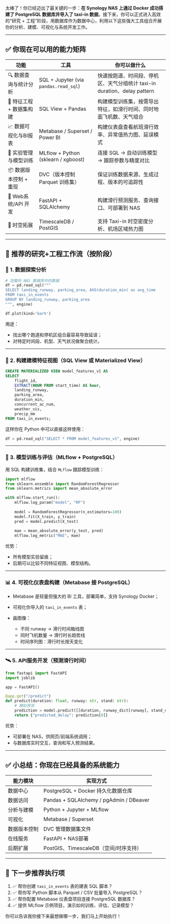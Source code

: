 太棒了！你已经迈出了最关键的一步：**在 Synology NAS 上通过 Docker 成功搭建了 PostgreSQL 数据库并导入了 taxi-in 数据**。接下来，你可以正式进入高效的“研究 + 工程”阶段，用数据库作为数据中心，利用以下这些强大工具组合开展你的分析、建模、可视化与系统开发工作。

---

## ✅ 你现在可以用的能力矩阵

| 功能              | 工具                                    | 你可以做什么                                              |
| --------------- | ------------------------------------- | --------------------------------------------------- |
| 🔍 数据查询与统计分析    | SQL + Jupyter (via `pandas.read_sql`) | 快速按跑道、时间段、停机区、天气分组统计 taxi-in duration、delay pattern |
| 🧠 特征工程 + 数据集构建 | SQL View + Pandas                     | 构建模型训练集，按需导出特征，如滑行时间、同时地面飞机数、天气组合                   |
| 📈 数据可视化与BI报表   | Metabase / Superset / Power BI        | 构建仪表盘查看航班滑行效率、异常值热力图、延误模式                           |
| 🧪 实验管理与模型训练    | MLflow + Python (sklearn / xgboost)   | 连接 SQL → 自动训练模型 → 跟踪参数与精度对比                         |
| 📦 数据版本控制 + 重现  | DVC（版本控制 Parquet 训练集）                 | 保证训练数据来源、生成过程、版本的可追踪性                               |
| 📡 Web系统/API 开发 | FastAPI + SQLAlchemy                  | 构建滑行预测服务、查询接口、可部署到 NAS                              |
| 🧱 时空拓展         | TimescaleDB / PostGIS                 | 支持 Taxi-in 时空密度分析、机场区域热力图                           |

---

## 🧭 推荐的研究+工程工作流（按阶段）

### 🧪 1. 数据探索分析

```python
# 加载你 NAS 数据库中的数据
df = pd.read_sql("""
SELECT landing_runway, parking_area, AVG(duration_min) as avg_time
FROM taxi_in_events
GROUP BY landing_runway, parking_area
""", engine)

df.plot(kind='barh')
```

用途：

* 找出哪个跑道和停机区组合最容易导致延误；
* 对特定时间段、机型、天气状况做聚合统计。

---

### 🧠 2. 构建建模特征视图（SQL View 或 Materialized View）

```sql
CREATE MATERIALIZED VIEW model_features_v1 AS
SELECT 
    flight_id,
    EXTRACT(HOUR FROM start_time) AS hour,
    landing_runway,
    parking_area,
    duration_min,
    concurrent_ac_num,
    weather_vis,
    precip_mm
FROM taxi_in_events;
```

这样你在 Python 中可以直接这样使用：

```python
df = pd.read_sql("SELECT * FROM model_features_v1", engine)
```

---

### 🤖 3. 模型训练与评估（MLflow + PostgreSQL）

用 SQL 构建训练集，结合 `MLflow` 跟踪模型训练：

```python
import mlflow
from sklearn.ensemble import RandomForestRegressor
from sklearn.metrics import mean_absolute_error

with mlflow.start_run():
    mlflow.log_param("model", "RF")
    
    model = RandomForestRegressor(n_estimators=100)
    model.fit(X_train, y_train)
    pred = model.predict(X_test)
    
    mae = mean_absolute_error(y_test, pred)
    mlflow.log_metric("MAE", mae)
```

优势：

* 所有模型实验留痕；
* 后期可以比较不同特征视图、模型结构。

---

### 📊 4. 可视化仪表盘构建（Metabase 接 PostgreSQL）

* Metabase 是轻量但强大的 BI 工具，部署简单，支持 Synology Docker；
* 可视化你导入的 `taxi_in_events` 表；
* 画图像：

  * 不同 runway → 滑行时间箱线图
  * 同时飞机数量 → 滑行时长趋势线
  * 时间序列图：滑行时长按天变化

---

### 🛰️ 5. API服务开发（预测滑行时间）

```python
from fastapi import FastAPI
import joblib

app = FastAPI()

@app.get("/predict")
def predict(duration: float, runway: str, stand: str):
    # 模拟预测
    prediction = model.predict([[duration, runway_dict[runway], stand_dict[stand]]])
    return {"predicted_delay": prediction[0]}
```

优势：

* 可部署在 NAS，供网页/前端系统调用；
* 与数据库实时交互，查询和写入预测结果。

---

## ✅ 小总结：你现在已经具备的系统能力

| 能力模块   | 实现方式                                    |
| ------ | --------------------------------------- |
| 数据中心   | PostgreSQL + Docker 持久化数据仓库             |
| 数据访问   | Pandas + SQLAlchemy / pgAdmin / DBeaver |
| 分析与建模  | Python + Jupyter + MLflow               |
| 可视化    | Metabase / Superset                     |
| 数据版本控制 | DVC 管理数据集文件                             |
| 在线服务   | FastAPI + NAS部署                         |
| 后期扩展   | PostGIS、TimescaleDB（空间/时序支持）            |

---

## 📌 下一步推荐执行项

1. ✅ 帮你创建 `taxi_in_events` 表的建表 SQL 脚本？
2. ✅ 帮你写 Python 脚本从 Parquet / CSV 批量导入 PostgreSQL？
3. ✅ 帮你配置 Metabase 仪表盘项目连接 PostgreSQL 数据库？
4. ✅ 提供 MLflow 示例项目，演示如何训练、评估、记录模型？

你可以告诉我你接下来最想做哪一步，我们马上开始执行！

